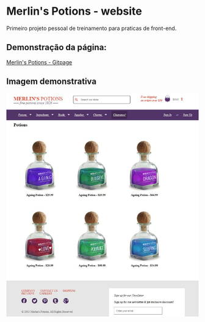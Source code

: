 # Merlin's Potions - website

Primeiro projeto pessoal de treinamento para praticas de front-end.

## Demonstração da página:

[Merlin's Potions - Gitpage](http://teste.com/)

## Imagem demonstrativa

![page](assets/img/page.jpg)
